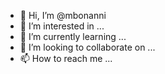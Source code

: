 - 👋 Hi, I’m @mbonanni
- 👀 I’m interested in ...
- 🌱 I’m currently learning ...
- 💞️ I’m looking to collaborate on ...
- 📫 How to reach me ...

<!---
mbonanni/mbonanni is a ✨ special ✨ repository because its `README.md` (this file) appears on your GitHub profile.
You can click the Preview link to take a look at your changes.
--->
